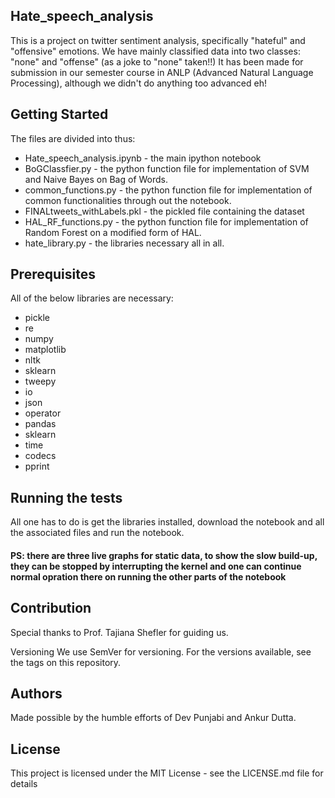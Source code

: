 ## Hate_speech_analysis
This is a project on twitter sentiment analysis, specifically "hateful" and "offensive" emotions.
We have mainly classified data into two classes: "none" and "offense" (as a joke to "none" taken!!)
It has been made for submission in our semester course in ANLP (Advanced Natural Language Processing),
although we didn't do anything too advanced eh!


## Getting Started

The files are divided into thus:

* Hate_speech_analysis.ipynb - the main ipython notebook
* BoGClassfier.py - the python function file for implementation of SVM and Naive Bayes on Bag of Words.
* common_functions.py - the python function file for implementation of common functionalities through out the notebook.
* FINALtweets_withLabels.pkl - the pickled file containing the dataset
* HAL_RF_functions.py -  the python function file for implementation of Random Forest on a modified form of HAL.
* hate_library.py - the libraries necessary all in all.


## Prerequisites

All of the below libraries are necessary:

* pickle
* re
* numpy
* matplotlib
* nltk
* sklearn
* tweepy
* io
* json
* operator
* pandas
* sklearn
* time
* codecs
* pprint


## Running the tests
All one has to do is get the libraries installed, download the notebook and all the associated files and run the notebook.
#### PS: there are three live graphs for static data, to show the slow build-up, they can be stopped by interrupting the kernel and one can continue normal opration there on running the other parts of the notebook

## Contribution
Special thanks to Prof. Tajiana Shefler for guiding us.

Versioning
We use SemVer for versioning. For the versions available, see the tags on this repository.

## Authors
Made possible by the humble efforts of Dev Punjabi and Ankur Dutta.

## License
This project is licensed under the MIT License - see the LICENSE.md file for details
